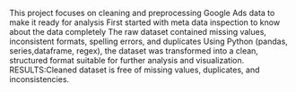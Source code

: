 This project focuses on cleaning and preprocessing Google Ads data to make it ready for analysis
First started with meta data inspection to know about the data completely
The raw dataset contained missing values, inconsistent formats, spelling errors, and duplicates
Using Python (pandas, series,dataframe, regex), the dataset was transformed into a clean, structured format suitable for further analysis and visualization.
RESULTS:Cleaned dataset is free of missing values, duplicates, and inconsistencies.
